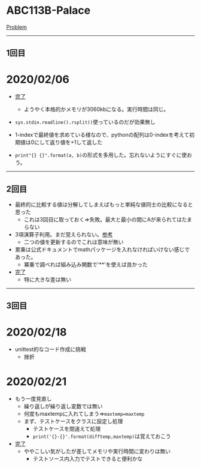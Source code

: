 # ABC113B-Palace

[Problem](https://atcoder.jp/contests/abc113/tasks/abc113_b)

---
## 1回目

# 2020/02/06
* [完了](https://atcoder.jp/contests/abc113/submissions/9926085)
    * ようやく本格的かメモリが3060kbになる。実行時間は同じ。

* `sys.stdin.readline().rsplit()`使っているのだが効果無し
* 1-indexで最終値を求めている様なので、pythonの配列は0-indexを考えて初期値は0にして返り値を+1して返した
* `print"{} {}".format(a, b)`の形式を多用した。忘れないようにすぐに使おう。
---
## 2回目
* 最終的に比較する値は分解してしまえばもっと単純な値同士の比較になると思った
    * これは3回目に取っておく=>失敗。最大と最小の間にAが来られてはたまらない
* 3項演算子利用。まだ覚えられない。[参考](https://qiita.com/howmuch515/items/bf6d21f603d9736fb4a5)
    * 二つの値を更新するのでこれは意味が無い
* 累乗は公式ドキュメントでmathパッケージを入れなければいけない感じであった。
    * 冪乗で調べれば組み込み関数で'**'を使えば良かった
* [完了](https://atcoder.jp/contests/abc113/submissions/10088701)
    * 特に大きな差は無い
---
## 3回目
# 2020/02/18
* unittest的なコード作成に挑戦
    * 挫折
# 2020/02/21
* もう一度見直し
    * 繰り返しが繰り返し変数では無い
    * 何度もmaxtempに入れてしまう=>`maxtemp=maxtemp`
    * まず、テストケースをクラスに設定し処理
        * テストケースを間違えて処理
        * `print('{}-{}'.format(difftemp,maxtemp)`は覚えておこう
* [完了](https://atcoder.jp/contests/abc113/submissions/10243280)
    * ややこしい気がしたが差してメモリや実行時間に変わりは無い
        * テストソース内入力でテストできると便利かな